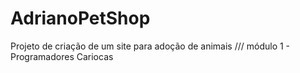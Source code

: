 # AdrianoPetShop
Projeto de criação de um site para adoção de animais /// módulo 1 - Programadores Cariocas
